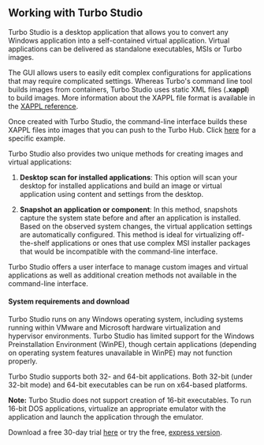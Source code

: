 ## Working with Turbo Studio

Turbo Studio is a desktop application that allows you to convert any Windows application into a self-contained virtual application. Virtual applications can be delivered as standalone executables, MSIs or Turbo images.

The GUI allows users to easily edit complex configurations for applications that may require complicated settings. Whereas Turbo's command line tool builds images from containers, Turbo Studio uses static XML files (**.xappl**) to build images. More information about the XAPPL file format is available in the [XAPPL reference](/docs/reference/xappl-configuration).

Once created with Turbo Studio, the command-line interface builds these XAPPL files into images that you can push to the Turbo Hub. Click [here](/docs/building/working-with-images) for a specific example.

Turbo Studio also provides two unique methods for creating images and virtual applications:

1. **Desktop scan for installed applications**: This option will scan your desktop for installed applications and build an image or virtual application using content and settings from the desktop.

2. **Snapshot an application or component**: In this method, snapshots capture the system state before and after an application is installed. Based on the observed system changes, the virtual application settings are automatically configured. This method is ideal for virtualizing off-the-shelf applications or ones that use complex MSI installer packages that would be incompatible with the command-line interface.

Turbo Studio offers a user interface to manage custom images and virtual applications as well as additional creation methods not available in the command-line interface.

<!--TODO: add a brief section on when you would want to use Turbo Studio vs. the CLI -->

#### System requirements and download

Turbo Studio runs on any Windows operating system, including systems running within VMware and Microsoft hardware virtualization and hypervisor environments. Turbo Studio has limited support for the Windows Preinstallation Environment (WinPE), though certain applications (depending on operating system features unavailable in WinPE) may not function properly.

Turbo Studio supports both 32- and 64-bit applications. Both 32-bit (under 32-bit mode) and 64-bit executables can be run on x64-based platforms.

**Note:** Turbo Studio does not support creation of 16-bit executables. To run 16-bit DOS applications, virtualize an appropriate emulator with the application and launch the application through the emulator.

Download a free 30-day trial [here](/studio) or try the free, [express version](http://turbo.net/studio-express). 